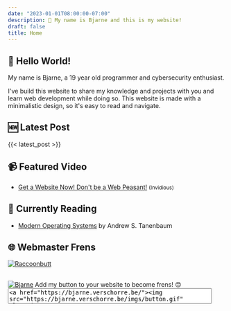 ```yaml
---
date: "2023-01-01T08:00:00-07:00"
description: 👋 My name is Bjarne and this is my website!
draft: false
title: Home
---
```


## 👋 Hello World!
My name is Bjarne, a 19 year old programmer and cybersecurity enthusiast.

I've build this website to share my knowledge and projects with you and learn web development while doing so. This website is made with a minimalistic design, so it's easy to read and navigate.

## 🆕 Latest Post
{{< latest_post >}}

## 📹 Featured Video
- [Get a Website Now! Don't be a Web Peasant!](https://invidious.fdn.fr/watch?v=bdKZVIGRAKQ) <small>(Invidious)</small>

## 📖 Currently Reading
- [Modern Operating Systems](https://annas-archive.org/md5/4fe49ecd2775aa11ebdd7ceb68ee47ad) by Andrew S. Tanenbaum

## 🌐 Webmaster Frens
<a href="https://raccoonbutt.com/" rel="noopener" target="_blank"><img class="friend-button" src="/imgs/raccoon.gif" alt="Raccoonbutt"></a>

<br>
<a href="https://bjarne.verschorre.be/"><img class="friend-button" src="https://bjarne.verschorre.be/imgs/button.gif" alt="Bjarne"></a>
Add my button to your website to become frens! 😊
<textarea onfocus="this.select()" readonly="" style="width:470px;resize:none;">
<a href="https://bjarne.verschorre.be/"><img src="https://bjarne.verschorre.be/imgs/button.gif" alt="Bjarne"></a></textarea>